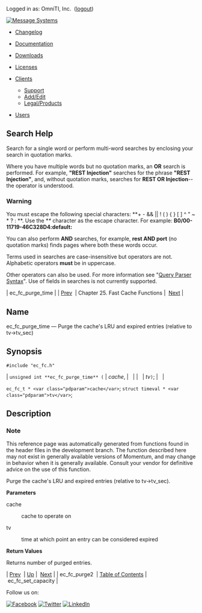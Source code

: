 Logged in as: OmniTI, Inc.  ([logout](https://support.messagesystems.com/logout.php))

[![Message Systems](https://support.messagesystems.com/images/ms-white205.png)](https://support.messagesystems.com/start.php) 

*   [Changelog](https://support.messagesystems.com/start.php?show=changelog)
*   [Documentation](https://support.messagesystems.com/docs/)
*   [Downloads](https://support.messagesystems.com/start.php)

*   [Licenses](https://support.messagesystems.com/license_summary.php)
*   <a href="">Clients</a>
    *   [Support](https://support.messagesystems.com/cs.php)
    *   [Add/Edit](https://support.messagesystems.com/edit_client.php)
    *   [Legal/Products](https://support.messagesystems.com/edit_products.php)
*   [Users](https://support.messagesystems.com/edit_customer.php)

## Search Help

Search for a single word or perform multi-word searches by enclosing your search in quotation marks.

Where you have multiple words but no quotation marks, an **OR** search is performed. For example, **"REST Injection"** searches for the phrase **"REST Injection"**, and, without quotation marks, searches for **REST OR Injection**--the operator is understood.

### Warning

You must escape the following special characters: **+ - && || ! ( ) { } [ ] ^ " ~ * ? : \**. Use the **\** character as the escape character. For example: **B0/00-11719-46C328D4\:default\:**

You can also perform **AND** searches, for example, **rest AND port** (no quotation marks) finds pages where both these words occur.

Terms used in searches are case-insensitive but operators are not. Alphabetic operators **must** be in uppercase.

Other operators can also be used. For more information see "[Query Parser Syntax](https://lucene.apache.org/core/old_versioned_docs/versions/3_0_0/queryparsersyntax.html)". Use of fields in searches is not currently supported.

| ec_fc_purge_time |
| [Prev](apis.ec_fc_purge2.php)  | Chapter 25. Fast Cache Functions |  [Next](apis.ec_fc_set_capacity.php) |

<a name="apis.ec_fc_purge_time"></a>
## Name

ec_fc_purge_time — Purge the cache's LRU and expired entries (relative to tv->tv_sec)

## Synopsis

`#include "ec_fc.h"`

| `unsigned int **ec_fc_purge_time** (` | <var class="pdparam">cache</var>, |   |
|   | <var class="pdparam">tv</var>`)`; |   |

`ec_fc_t * <var class="pdparam">cache</var>`;
`struct timeval * <var class="pdparam">tv</var>`;<a name="idp24792448"></a>
## Description

### Note

This reference page was automatically generated from functions found in the header files in the development branch. The function described here may not exist in generally available versions of Momentum, and may change in behavior when it is generally available. Consult your vendor for definitive advice on the use of this function.

Purge the cache's LRU and expired entries (relative to tv->tv_sec).

**Parameters**

<dl class="variablelist">

<dt>cache</dt>

<dd>

cache to operate on

</dd>

<dt>tv</dt>

<dd>

time at which point an entry can be considered expired

</dd>

</dl>

**Return Values**

Returns number of purged entries.

| [Prev](apis.ec_fc_purge2.php)  | [Up](fastcache.php) |  [Next](apis.ec_fc_set_capacity.php) |
| ec_fc_purge2  | [Table of Contents](index.php) |  ec_fc_set_capacity |

Follow us on:

[![Facebook](https://support.messagesystems.com/images/icon-facebook.png)](http://www.facebook.com/messagesystems) [![Twitter](https://support.messagesystems.com/images/icon-twitter.png)](http://twitter.com/#!/MessageSystems) [![LinkedIn](https://support.messagesystems.com/images/icon-linkedin.png)](http://www.linkedin.com/company/message-systems)